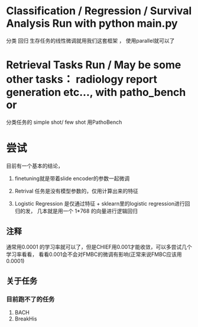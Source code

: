 # Classification / Regression / Survival Analysis Run with python main.py 
分类 回归 生存任务的线性微调就用我们这套框架 ， 使用parallel就可以了
# Retrieval Tasks Run / May be some other tasks： radiology report generation etc..., with patho_bench or
分类任务的 simple shot/ few shot 用PathoBench

# 尝试
目前有一个基本的结论，
1. finetuning就是带着slide encoder的参数一起微调
2. Retrival 任务是没有模型参数的，仅用计算出来的特征

3. Logistic Regression 是仅通过特征 + sklearn里的logistic regression进行回归的发， 几本就是用一个 1*768 的向量进行逻辑回归



## 注释
通常用0.0001 的学习率就可以了，但是CHIEF用0.001才能收敛，可以多尝试几个学习率看看，
看看0.001会不会对FMBC的微调有影响(正常来说FMBC应该用0.0001)


## 关于任务
### 目前跑不了的任务
1. BACH
2. BreakHis
 
